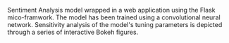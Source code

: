 Sentiment Analysis model wrapped in a web application using the Flask mico-framwork. The model has been trained using a convolutional neural network. Sensitivity analysis of the model's tuning parameters is depicted through a series of interactive Bokeh figures. 
